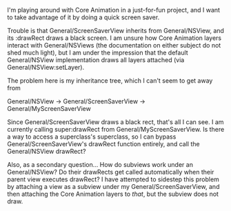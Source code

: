 I'm playing around with Core Animation in a just-for-fun project, and I want to take advantage of it by doing a quick screen saver.

Trouble is that General/ScreenSaverView inherits from General/NSView, and its :drawRect draws a black screen. I am unsure how Core Animation layers interact with General/NSViews (the documentation on either subject do not shed much light), but I am under the impression that the default General/NSView implementation draws all layers attached (via General/NSView:setLayer).

The problem here is my inheritance tree, which I can't seem to get away from

General/NSView -> General/ScreenSaverView -> General/MyScreenSaverView

Since General/ScreenSaverView draws a black rect, that's all I can see. I am currently calling super:drawRect from General/MyScreenSaverView. Is there a way to access a superclass's superclass, so I can bypass General/ScreenSaverView's drawRect function entirely, and call the General/NSView drawRect?

Also, as a secondary question... How do subviews work under an General/NSView? Do their drawRects get called automatically when their parent view executes drawRect? I have attempted to sidestep this problem by attaching a view as a subview under my General/ScreenSaverView, and then attaching the Core Animation layers to *that*, but the subview does not draw.